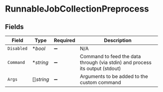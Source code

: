# RunnableJobCollectionPreprocess


## Fields

| Field                                                                        | Type                                                                         | Required                                                                     | Description                                                                  |
| ---------------------------------------------------------------------------- | ---------------------------------------------------------------------------- | ---------------------------------------------------------------------------- | ---------------------------------------------------------------------------- |
| `Disabled`                                                                   | **bool*                                                                      | :heavy_minus_sign:                                                           | N/A                                                                          |
| `Command`                                                                    | **string*                                                                    | :heavy_minus_sign:                                                           | Command to feed the data through (via stdin) and process its output (stdout) |
| `Args`                                                                       | []*string*                                                                   | :heavy_minus_sign:                                                           | Arguments to be added to the custom command                                  |